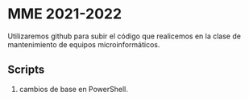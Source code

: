 # MME 2021-2022

Utilizaremos github para subir el código que realicemos en la clase de mantenimiento de equipos microinformáticos.

## Scripts

1. cambios de base en PowerShell.
